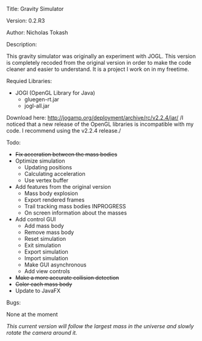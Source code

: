 Title:    Gravity Simulator

Version:  0.2.R3

Author:   Nicholas Tokash

Description:

This gravity simulator was originally an experiment with JOGL. This version is completely recoded from the original version in order to make the code cleaner and easier to understand. It is a project I work on in my freetime.

Requied Libraries:

- JOGl (OpenGL Library for Java)
  - gluegen-rt.jar
  - jogl-all.jar

Download here: http://jogamp.org/deployment/archive/rc/v2.2.4/jar/
/I noticed that a new release of the OpenGL libraries is incompatible with my code. I recommend using the v2.2.4 release./


Todo:

- ~~Fix acceration between the mass bodies~~
- Optimize simulation 
  - Updating positions
  - Calculating acceleration
  - Use vertex buffer
- Add features from the original version
  - Mass body explosion
  - Export rendered frames
  - Trail tracking mass bodies INPROGRESS
  - On screen information about the masses
- Add control GUI
  - Add mass body
  - Remove mass body
  - Reset simulation
  - Exit simulation
  - Export simulation
  - Import simulation
  - Make GUI asynchronous
  - Add view controls
- ~~Make a more accurate collision detection~~
- ~~Color each mass body~~
- Update to JavaFX

Bugs:

None at the moment


*This current version will follow the largest mass in the universe and slowly rotate the camera around it.*

